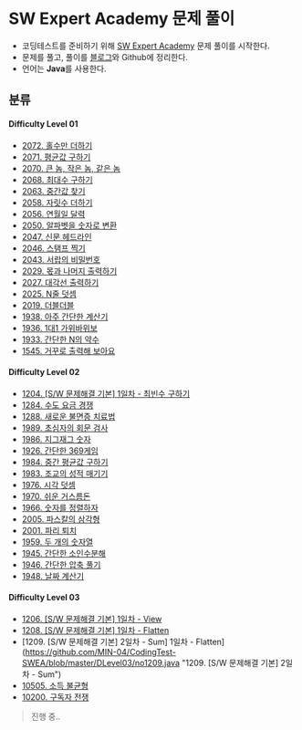 # SW Expert Academy 문제 풀이
  
+ 코딩테스트를 준비하기 위해 [SW Expert Academy](https://swexpertacademy.com/main/code/problem/problemList.do "SW Expert Academy") 문제 풀이를 시작한다.
+ 문제를 풀고, 풀이를 [블로그](https://kimkkoo.tistory.com/ "내 블로그")와 Github에 정리한다.  
+ 언어는 **Java**를 사용한다.

## 분류
#### Difficulty Level 01
>
+ [2072. 홀수만 더하기](https://github.com/MIN-04/CodingTest-SWEA/blob/master/DLevel01/no2072.java "2072. 홀수만 더하기")
+ [2071. 평균값 구하기](https://github.com/MIN-04/CodingTest-SWEA/blob/master/DLevel01/no2071.java "2071. 평균값 구하기")
+ [2070. 큰 놈, 작은 놈, 같은 놈](https://github.com/MIN-04/CodingTest-SWEA/blob/master/DLevel01/no2070.java "2070. 큰 놈, 작은 놈, 같은 놈")
+ [2068. 최대수 구하기](https://github.com/MIN-04/CodingTest-SWEA/blob/master/DLevel01/no2068.java "2068. 최대수 구하기")
+ [2063. 중간값 찾기](https://github.com/MIN-04/CodingTest-SWEA/blob/master/DLevel01/no2063.java "2063. 중간값 찾기")
+ [2058. 자릿수 더하기](https://github.com/MIN-04/CodingTest-SWEA/blob/master/DLevel01/no2058.java "2058. 자릿수 더하기")
+ [2056. 연월일 달력](https://github.com/MIN-04/CodingTest-SWEA/blob/master/DLevel01/no2056.java "2056. 연월일 달력")
+ [2050. 알파벳을 숫자로 변환](https://github.com/MIN-04/CodingTest-SWEA/blob/master/DLevel01/no2050.java "2050. 알파벳을 숫자로 변환")
+ [2047. 신문 헤드라인](https://github.com/MIN-04/CodingTest-SWEA/blob/master/DLevel01/no2047.java "2047. 신문 헤드라인")
+ [2046. 스탬프 찍기](https://github.com/MIN-04/CodingTest-SWEA/blob/master/DLevel01/no2046.java "2046. 스탬프 찍기")
+ [2043. 서랍의 비밀번호](https://github.com/MIN-04/CodingTest-SWEA/blob/master/DLevel01/no2043.java "2043. 서랍의 비밀번호")
+ [2029. 몫과 나머지 출력하기](https://github.com/MIN-04/CodingTest-SWEA/blob/master/DLevel01/no2029.java "2029. 몫과 나머지 출력하기")
+ [2027. 대각선 출력하기](https://github.com/MIN-04/CodingTest-SWEA/blob/master/DLevel01/no2027.java "2027. 대각선 출력하기")
+ [2025. N줄 덧셈](https://github.com/MIN-04/CodingTest-SWEA/blob/master/DLevel01/no2025.java "2025. N줄 덧셈")
+ [2019. 더블더블](https://github.com/MIN-04/CodingTest-SWEA/blob/master/DLevel01/no2019.java "2019. 더블더블")
+ [1938. 아주 간단한 계산기](https://github.com/MIN-04/CodingTest-SWEA/blob/master/DLevel01/no1938.java "1938. 아주 간단한 계산기")
+ [1936. 1대1 가위바위보](https://github.com/MIN-04/CodingTest-SWEA/blob/master/DLevel01/no1936.java "1936. 1대1 가위바위보")
+ [1933. 간단한 N의 약수](https://github.com/MIN-04/CodingTest-SWEA/blob/master/DLevel01/no1933.java "1933. 간단한 N의 약수")
+ [1545. 거꾸로 출력해 보아요](https://github.com/MIN-04/CodingTest-SWEA/blob/master/DLevel01/no1545.java "1545. 거꾸로 출력해 보아요")
  
#### Difficulty Level 02
>
+ [1204. [S/W 문제해결 기본] 1일차 - 최빈수 구하기](https://github.com/MIN-04/CodingTest-SWEA/blob/master/DLevel02/no1204.java "1204. [S/W 문제해결 기본] 1일차 - 최빈수 구하기")
+ [1284. 수도 요금 경쟁](https://github.com/MIN-04/CodingTest-SWEA/blob/master/DLevel02/no1284.java "1284. 수도 요금 경쟁")
+ [1288. 새로운 불면증 치료법](https://github.com/MIN-04/CodingTest-SWEA/blob/master/DLevel02/no1288.java "1288. 새로운 불면증 치료법")
+ [1989. 초심자의 회문 검사](https://github.com/MIN-04/CodingTest-SWEA/blob/master/DLevel02/no1989.java "1989. 초심자의 회문 검사")
+ [1986. 지그재그 숫자](https://github.com/MIN-04/CodingTest-SWEA/blob/master/DLevel02/no1986.java "1986. 지그재그 숫자")
+ [1926. 간단한 369게임](https://github.com/MIN-04/CodingTest-SWEA/blob/master/DLevel02/no1926.java "1926. 간단한 369게임")
+ [1984. 중간 평균값 구하기](https://github.com/MIN-04/CodingTest-SWEA/blob/master/DLevel02/no1984.java "1984. 중간 평균값 구하기")
+ [1983. 조교의 성적 매기기](https://github.com/MIN-04/CodingTest-SWEA/blob/master/DLevel02/no1983.java "1983. 조교의 성적 매기기")
+ [1976. 시각 덧셈](https://github.com/MIN-04/CodingTest-SWEA/blob/master/DLevel02/no1976.java "1976. 시각 덧셈")
+ [1970. 쉬운 거스름돈](https://github.com/MIN-04/CodingTest-SWEA/blob/master/DLevel02/no1970.java "1970. 쉬운 거스름돈")
+ [1966. 숫자를 정렬하자](https://github.com/MIN-04/CodingTest-SWEA/blob/master/DLevel02/no1966.java "1966. 숫자를 정렬하자")
+ [2005. 파스칼의 삼각형](https://github.com/MIN-04/CodingTest-SWEA/blob/master/DLevel02/no2005.java "2005. 파스칼의 삼각형")
+ [2001. 파리 퇴치](https://github.com/MIN-04/CodingTest-SWEA/blob/master/DLevel02/no2001.java "2001. 파리 퇴치")
+ [1959. 두 개의 숫자열](https://github.com/MIN-04/CodingTest-SWEA/blob/master/DLevel02/no1959.java "1959. 두 개의 숫자열")
+ [1945. 간단한 소인수분해](https://github.com/MIN-04/CodingTest-SWEA/blob/master/DLevel02/no1945.java "1945. 간단한 소인수분해")
+ [1946. 간단한 압축 풀기](https://github.com/MIN-04/CodingTest-SWEA/blob/master/DLevel02/no1946.java "1946. 간단한 압축 풀기")  
+ [1948. 날짜 계산기](https://github.com/MIN-04/CodingTest-SWEA/blob/master/DLevel02/no1948.java "1948. 날짜 계산기")  

#### Difficulty Level 03
>
+ [1206. [S/W 문제해결 기본] 1일차 - View](https://github.com/MIN-04/CodingTest-SWEA/blob/master/DLevel03/no1206.java "1206. [S/W 문제해결 기본] 1일차 - View")  
+ [1208. [S/W 문제해결 기본] 1일차 - Flatten](https://github.com/MIN-04/CodingTest-SWEA/blob/master/DLevel03/no1208.java "1208. [S/W 문제해결 기본] 1일차 - Flatten")    
+ [1209. [S/W 문제해결 기본] 2일차 - Sum] 1일차 - Flatten](https://github.com/MIN-04/CodingTest-SWEA/blob/master/DLevel03/no1209.java "1209. [S/W 문제해결 기본] 2일차 - Sum")  
+ [10505. 소득 불균형](https://github.com/MIN-04/CodingTest-SWEA/blob/master/DLevel03/no10505.java "10505. 소득 불균형")
+ [10200. 구독자 전쟁](https://github.com/MIN-04/CodingTest-SWEA/blob/master/DLevel03/no10200.java "10200. 구독자 전쟁")
  
> 진행 중..

